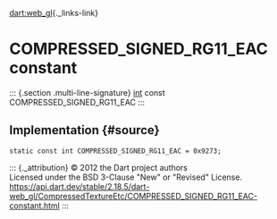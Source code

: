 [dart:web\_gl](../../dart-web_gl/dart-web_gl-library){._links-link}

COMPRESSED\_SIGNED\_RG11\_EAC constant
======================================

::: {.section .multi-line-signature}
[int](../../dart-core/int-class) const COMPRESSED\_SIGNED\_RG11\_EAC
:::

Implementation {#source}
--------------

``` {.language-dart data-language="dart"}
static const int COMPRESSED_SIGNED_RG11_EAC = 0x9273;
```

::: {._attribution}
© 2012 the Dart project authors\
Licensed under the BSD 3-Clause \"New\" or \"Revised\" License.\
<https://api.dart.dev/stable/2.18.5/dart-web_gl/CompressedTextureEtc/COMPRESSED_SIGNED_RG11_EAC-constant.html>
:::
